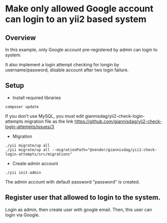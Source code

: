 # Make only allowed Google account can login to an yii2 based system

## Overview
In this example, only Google account pre-registered by admin can login to system.

It also implement a login attempt checking for longin by username/password, disable account after two login failure.

## Setup

* Install required libraries
```shell
composer update
```
If you don't use MySQL, you must edit giannisdag/yii2-check-login-attempts migration file as the link
https://github.com/giannisdag/yii2-check-login-attempts/issues/3

* Migration
```shell
./yii migrate/up all
./yii migrate/up all --migrationPath="@vendor/giannisdag/yii2-check-login-attempts/src/migrations"
```

* Create admin account
```shell
./yii init-admin
```
The admin account with default password "password" is created.

## Register user that allowed to login to the system.

Login as admin, then create user with google email.
Then, this user can login via Google.